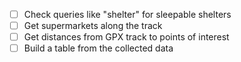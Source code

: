 - [ ] Check queries like "shelter" for sleepable shelters
- [ ] Get supermarkets along the track
- [ ] Get distances from GPX track to points of interest
- [ ] Build a table from the collected data